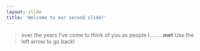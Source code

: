 ```yaml
---
layout: slide
title: 'Welcome to our second slide!'
---
```

>over the years I've come to think of you as people I.........**met**
Use the left arrow to go back!
